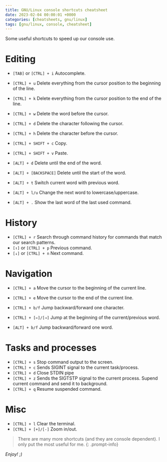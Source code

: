 ```yaml
---
title: GNU/Linux console shortcuts cheatsheet
date: 2023-02-04 00:00:01 +0000
categories: [cheatsheets, gnu/linux]
tags: [gnu/linux, console, cheatsheet]
---
```


Some useful shortcuts to speed up our console use.

# Editing

* `[TAB]` or `[CTRL] + i` Autocomplete.

* `[CTRL] + u` Delete everything from the cursor position to the beginning of the line.
* `[CTRL] + k` Delete everything from the cursor position to the end of the line.
* `[CTRL] + w` Delete the word before the cursor.
* `[CTRL] + d` Delete the character following the cursor.
* `[CTRL] + h` Delete the character before the cursor.
* `[CTRL] + SHIFT + c` Copy.
* `[CTRL] + SHIFT + v` Paste.

* `[ALT] + d` Delete until the end of the word.
* `[ALT] + [BACKSPACE]` Delete until the start of the word.
* `[ALT] + t` Switch current word with previous word.
* `[ALT] + l/u` Change the next word to lowercase/uppercase.
* `[ALT] + .` Show the last word of the last used command.

# History

* `[CTRL] + r` Search through command history for commands that match our search patterns.
* `[↑]` or `[CTRL] + p` Previous command.
* `[↓]` or `[CTRL] + n` Next command.

# Navigation

* `[CTRL] + a` Move the cursor to the beginning of the current line.
* `[CTRL] + e` Move the cursor to the end of the current line.
* `[CTRL] + b/f` Jump backward/forward one character.
* `[CTRL] + [←]/[→]` Jump at the beginning of the current/previous word.

* `[ALT] + b/f` Jump backward/forward one word.

# Tasks and processes

* `[CTRL] + s` Stop command output to the screen.
* `[CTRL] + c` Sends SIGINT signal to the current task/process.
* `[CTRL] + d` Close STDIN pipe
* `[CTRL] + z` Sends the SIGTSTP signal to the current process. Supend current command and send it to background.
* `[CTRL] + q` Resume suspended command.

# Misc

* `[CTRL] + l` Clear the terminal.
* `[CTRL] + [+]/[-]` Zoom in/out.

> There are many more shortcuts (and they are console dependent). I only put the most useful for me.
{: .prompt-info}

*Enjoy! ;)*
